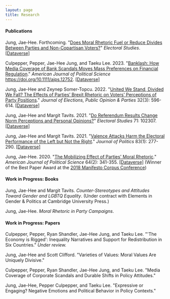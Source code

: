 ```yaml
---
layout: page
title: Research
---
```


#### Publications

Jung, Jae-Hee. Forthcoming. "[Does Moral Rhetoric Fuel or Reduce Divides Between Parties and Non-Copartisan Voters?](https://www.sciencedirect.com/science/article/pii/S0261379423000628?dgcid=author#da1)" _Electoral Studies_. [[Dataverse]](https://dataverse.harvard.edu/dataset.xhtml?persistentId=doi:10.7910/DVN/ZQHBBO) 

Culpepper, Pepper, Jae-Hee Jung, and Taeku Lee. 2023. "[Banklash: How Media Coverage of Bank Scandals Moves Mass Preferences on
Financial Regulation](https://onlinelibrary.wiley.com/doi/10.1111/ajps.12752)." _American Journal of Political Science_ https://doi.org/10.1111/ajps.12752. [[Dataverse]](https://doi.org/10.7910/DVN/GTSYTZ)

Jung, Jae-Hee and Zeynep Somer-Topcu. 2022. "[United We Stand, Divided We Fall? The Effects of Parties’ Brexit Rhetoric on Voters’ Perceptions of Party Positions](https://doi.org/10.1080/17457289.2020.1839470)." _Journal of Elections, Public Opinion & Parties_ 32(3): 596-614. [[Dataverse]](https://dataverse.harvard.edu/dataset.xhtml?persistentId=doi:10.7910/DVN/JJXQLF)

Jung, Jae-Hee and Margit Tavits. 2021. "[Do Referendum Results Change Norm Perceptions and Personal Opinions?](https://www.sciencedirect.com/science/article/pii/S0261379421000287)" _Electoral Studies_ 71: 102307. [[Dataverse]](https://dataverse.harvard.edu/dataset.xhtml?persistentId=doi:10.7910/DVN/YHOCO8)

Jung, Jae-Hee and Margit Tavits. 2021. "[Valence Attacks Harm the Electoral Performance of the Left but Not the Right](https://doi.org/10.1086/709299)." _Journal of Politics_ 83(1): 277-290. [[Dataverse]](https://dataverse.harvard.edu/dataset.xhtml;jsessionid=6be1e4de9fa24c22a5b7981e7e1d?persistentId=doi%3A10.7910%2FDVN%2FHMI4WY&version=&q=&fileTypeGroupFacet=&fileAccess=Public&fileSortField=type)

Jung, Jae-Hee. 2020. "[The Mobilizing Effect of Parties' Moral Rhetoric](https://onlinelibrary.wiley.com/doi/full/10.1111/ajps.12476)." _American Journal of Political Science_ 64(2): 341-355. [[Dataverse]](https://dataverse.harvard.edu/dataset.xhtml?persistentId=doi:10.7910/DVN/6KPFOK) (Winner of the Best Paper Award at the [2018 Manifesto Corpus Conference](https://manifesto-project.wzb.eu/conference-2018))

#### Work in Progress: Books

Jung, Jae-Hee and Margit Tavits. _Counter-Stereotypes and Attitudes Toward Gender and LGBTQ Equality_. (Under contract with Elements in Gender & Politics at Cambridge University Press.)

Jung, Jae-Hee. _Moral Rhetoric in Party Campaigns_.

#### Work in Progress: Papers

Culpepper, Pepper, Ryan Shandler, Jae-Hee Jung, and Taeku Lee. "'The Economy is Rigged': Inequality Narratives and Support for Redistribution in Six Countries." _Under review._

Jung, Jae-Hee and Scott Clifford. "Varieties of Values: Moral Values Are Uniquely Divisive."

Culpepper, Pepper, Ryan Shandler, Jae-Hee Jung, and Taeku Lee. "Media Coverage of Corporate Scandals and Durable Shifts in Policy Attitudes."

Jung, Jae-Hee, Pepper Culpepper, and Taeku Lee. "Expressive or Engaging? Negative Emotions and Political Behavior in Policy Contexts."
